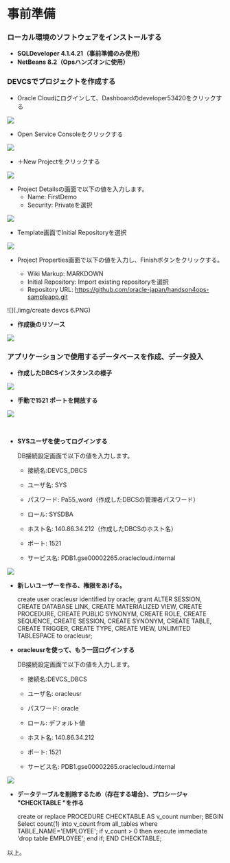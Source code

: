 # 事前準備

### ローカル環境のソフトウェアをインストールする

+ **SQLDeveloper 4.1.4.21（事前準備のみ使用）**
+ **NetBeans  8.2（Opsハンズオンに使用）**

### DEVCSでプロジェクトを作成する

+ Oracle Cloudにログインして、Dashboardのdeveloper53420をクリックする

![](./img/create_devcs_1.PNG)

+ Open Service Consoleをクリックする

![](./img/create_devcs_2.PNG)

+ ＋New Projectをクリックする

![](./img/create_devcs_3.PNG)

+ Project Detailsの画面で以下の値を入力します。
  - Name: FirstDemo
  - Security: Privateを選択

![](./img/create_devcs_4.PNG)

+ Template画面でInitial Repositoryを選択

![](./img/create_devcs_5.PNG)

+ Project Properties画面で以下の値を入力し、Finishボタンをクリックする。

  - Wiki Markup: MARKDOWN
  - Initial Repository: Import existing repositoryを選択
  - Repository URL: https://github.com/oracle-japan/handson4ops-sampleapp.git

![](./img/create devcs 6.PNG)

+ **作成後のリソース**

![](./img/devcs02.PNG)

### アプリケーションで使用するデータべースを作成、データ投入

+ **作成したDBCSインスタンスの様子**

![](./img/DB001.PNG)

+ **手動で1521 ポートを開放する**

![](./img/DB5.PNG)

​

+ **SYSユーザを使ってログインする**

  DB接続設定画面で以下の値を入力します。

  - 接続名:DEVCS_DBCS
  - ユーザ名: SYS
  - パスワード: Pa55_word（作成したDBCSの管理者パスワード）

  - ロール: SYSDBA

  - ホスト名: 140.86.34.212（作成したDBCSのホスト名）
  - ポート: 1521
  - サービス名: PDB1.gse00002265.oraclecloud.internal

![](./img/DB1.PNG)

+ **新しいユーザーを作る、権限をあげる。**

  create user oracleusr identified by oracle;
  grant ALTER SESSION, CREATE DATABASE LINK, CREATE MATERIALIZED VIEW, CREATE PROCEDURE, CREATE PUBLIC SYNONYM, CREATE ROLE, CREATE SEQUENCE, CREATE SESSION, CREATE SYNONYM, CREATE TABLE, CREATE TRIGGER, CREATE TYPE, CREATE VIEW, UNLIMITED TABLESPACE to oracleusr;

+ **oracleusrを使って、もう一回ログインする**

  DB接続設定画面で以下の値を入力します。

  - 接続名:DEVCS_DBCS 
  - ユーザ名: oracleusr
  - パスワード: oracle

  - ロール: デフォルト値

  - ホスト名: 140.86.34.212
  - ポート: 1521
  - サービス名: PDB1.gse00002265.oraclecloud.internal

![](./img/DB3.PNG)

+ **データテーブルを削除するため（存在する場合）、プロシージャ  "CHECKTABLE "を作る**

  create or replace PROCEDURE CHECKTABLE AS 
  v_count number;
  BEGIN
  Select count(1) into v_count from all_tables where TABLE_NAME='EMPLOYEE';
  if v_count > 0 then
  execute immediate 'drop table EMPLOYEE';
  end if;
  END CHECKTABLE;

以上。
